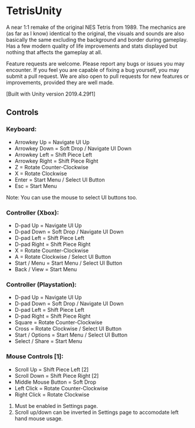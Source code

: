 # TetrisUnity
A near 1:1 remake of the original NES Tetris from 1989. The mechanics are (as far as I know) identical to the original, the visuals and sounds are also basically the same excluding the background and border during gameplay. Has a few modern quality of life improvements and stats displayed but nothing that affects the gameplay at all.

Feature requests are welcome. Please report any bugs or issues you may encounter. If you feel you are capable of fixing a bug yourself, you may submit a pull request. We are also open to pull requests for new features or improvements, provided they are well made.

[Built with Unity version 2019.4.29f1]
## Controls
### Keyboard:
- Arrowkey Up = Navigate UI Up
- Arrowkey Down = Soft Drop / Navigate UI Down
- Arrowkey Left = Shift Piece Left
- Arrowkey Right = Shift Piece Right
- Z = Rotate Counter-Clockwise
- X = Rotate Clockwise
- Enter = Start Menu / Select UI Button
- Esc = Start Menu

Note: You can use the mouse to select UI buttons too.
### Controller (Xbox):
- D-pad Up = Navigate UI Up
- D-pad Down = Soft Drop / Navigate UI Down
- D-pad Left = Shift Piece Left
- D-pad Right = Shift Piece Right
- X = Rotate Counter-Clockwise
- A = Rotate Clockwise / Select UI Button
- Start / Menu = Start Menu / Select UI Button
- Back / View = Start Menu
### Controller (Playstation):
- D-pad Up = Navigate UI Up
- D-pad Down = Soft Drop / Navigate UI Down
- D-pad Left = Shift Piece Left
- D-pad Right = Shift Piece Right
- Square = Rotate Counter-Clockwise
- Cross = Rotate Clockwise / Select UI Button
- Start / Options = Start Menu / Select UI Button
- Select / Share = Start Menu
### Mouse Controls [1]:
- Scroll Up = Shift Piece Left [2]
- Scroll Down = Shift Piece Right [2]
- Middle Mouse Button = Soft Drop
- Left Click = Rotate Counter-Clockwise
- Right Click = Rotate Clockwise

1. Must be enabled in Settings page.
2. Scroll up/down can be inverted in Settings page to accomodate left hand mouse usage.
